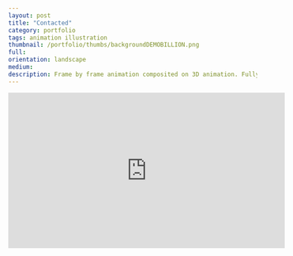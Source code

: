 ```yaml
---
layout: post
title: "Contacted"
category: portfolio
tags: animation illustration
thumbnail: /portfolio/thumbs/backgroundDEMOBILLION.png
full:
orientation: landscape
medium:
description: Frame by frame animation composited on 3D animation. Fully produced by yours truly.
---
```

<iframe width="560" height="315" src="https://www.youtube.com/embed/E54zvQJEpMM" frameborder="0" allowfullscreen></iframe>
